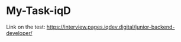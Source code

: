 # My-Task-iqD

Link on the test: https://interview.pages.iqdev.digital/junior-backend-developer/

 
